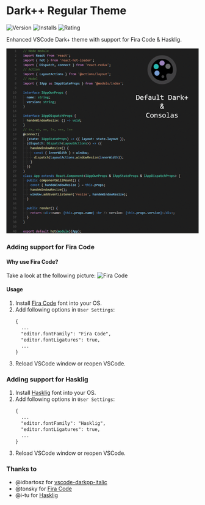 # Dark++ Regular Theme
![Version](https://vsmarketplacebadge.apphb.com/version-short/mizyind.darkpp-regular.svg) ![Installs](https://vsmarketplacebadge.apphb.com/installs-short/mizyind.darkpp-regular.svg) ![Rating](https://vsmarketplacebadge.apphb.com/rating-short/mizyind.darkpp-regular.svg)

Enhanced VSCode Dark+ theme with support for Fira Code & Hasklig.

![Theme Overview](https://raw.githubusercontent.com/miZyind/vscode-darkpp-regular/master/assets/overview.gif)

### Adding support for **Fira Code**

#### Why use Fira Code?
Take a look at the following picture:
![Fira Code](https://raw.githubusercontent.com/tonsky/FiraCode/master/showcases/all_ligatures.png)

#### Usage
1. Install [Fira Code](https://github.com/tonsky/FiraCode) font into your OS.
2. Add following options in `User Settings`:
    ```
    {
      ...
      "editor.fontFamily": "Fira Code",
      "editor.fontLigatures": true,
      ...
    }
    ```
2. Reload VSCode window or reopen VSCode.

### Adding support for **Hasklig**
1. Install [Hasklig](https://github.com/i-tu/Hasklig) font into your OS.
2. Add following options in `User Settings`:
    ```
    {
      ...
      "editor.fontFamily": "Hasklig",
      "editor.fontLigatures": true,
      ...
    }
    ```
2. Reload VSCode window or reopen VSCode.

### Thanks to
- @idbartosz for [vscode-darkpp-italic](https://github.com/idbartosz/vscode-darkpp-italic)
- @tonsky for [Fira Code](https://github.com/tonsky/FiraCode)
- @i-tu for [Hasklig](https://github.com/i-tu/Hasklig)
